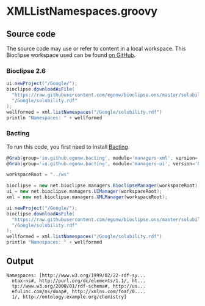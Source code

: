 # XMLListNamespaces.groovy
## Source code
The source code may use or refer to content in a local workspace. This
Bioclipse workspace used can be found
[on GitHub](https://github.com/bioclipse/bioclipse.scripting/tree/master/ws/).
### Bioclipse 2.6
```groovy
ui.newProject("/Google/");
bioclipse.downloadAsFile(
  "https://raw.githubusercontent.com/egonw/bioclipse.ons/master/solubility.rdf",
  "/Google/solubility.rdf"
);
wellformed = xml.listNamespaces("/Google/solubility.rdf")
println "Namespaces: " + wellformed
```
### Bacting
To run this code, you first need to install
[Bacting](https://github.com/egonw/bacting).
<br />
```groovy
@Grab(group='io.github.egonw.bacting', module='managers-xml', version='0.0.15')
@Grab(group='io.github.egonw.bacting', module='managers-ui', version='0.0.15')

workspaceRoot = "../ws"

bioclipse = new net.bioclipse.managers.BioclipseManager(workspaceRoot);
ui = new net.bioclipse.managers.UIManager(workspaceRoot);
xml = new net.bioclipse.managers.XMLManager(workspaceRoot);

ui.newProject("/Google/");
bioclipse.downloadAsFile(
  "https://raw.githubusercontent.com/egonw/bioclipse.ons/master/solubility.rdf",
  "/Google/solubility.rdf"
);
wellformed = xml.listNamespaces("/Google/solubility.rdf")
println "Namespaces: " + wellformed
```
## Output
```plain
Namespaces: [http://www.w3.org/1999/02/22-rdf-sy...
  ntax-ns#, http://purl.org/dc/elements/1.1/, ht...
  tp://www.w3.org/2000/01/rdf-schema#, http://us...
  efulinc.com/ns/doap#, http://xmlns.com/foaf/0....
  1/, http://ontology.example.org/chemistry]
```
